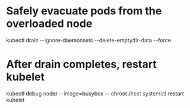 # Safely evacuate pods from the overloaded node
kubectl drain <node-name> --ignore-daemonsets --delete-emptydir-data --force

# After drain completes, restart kubelet
kubectl debug node/<node-name> --image=busybox -- chroot /host systemctl restart kubelet
